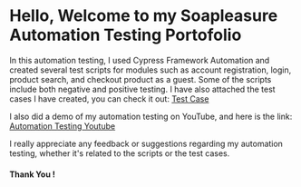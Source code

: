 # Hello, Welcome to my Soapleasure Automation Testing Portofolio

In this automation testing, I used Cypress Framework Automation and created several test scripts for modules such as account registration, login, product search, and checkout product as a guest. Some of the scripts include both negative and positive testing. I have also attached the test cases I have created, you can check it out:
[Test Case](https://docs.google.com/spreadsheets/d/1PlHLLgnFmbp2Ygdz_DJb7BzgQoRfkyuW/edit?usp=drive_link&ouid=105477547081568222128&rtpof=true&sd=true)

I also did a demo of my automation testing on YouTube, and here is the link:
[Automation Testing Youtube](https://www.youtube.com/watch?v=d1mLOp3PLPc)

I really appreciate any feedback or suggestions regarding my automation testing, whether it's related to the scripts or the test cases.

#### Thank You !
